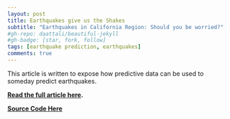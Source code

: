 ```yaml
---
layout: post
title: Earthquakes give us the Shakes
subtitle: "Earthquakes in California Region: Should you be worried?"
#gh-repo: daattali/beautiful-jekyll
#gh-badge: [star, fork, follow]
tags: [earthquake prediction, earthquakes]
comments: true
---
```


This article is written to expose how predictive data can be used to someday predict earthquakes. 

**[Read the full article here](https://medium.com/@michellibelly/earthquakes-give-us-the-shakes-b407877550ba).**

**[Source Code Here](https://github.com/michhottinger/ds-unit-2-data/blob/master/Unit2DataEarthquakes.ipynb)**

